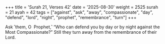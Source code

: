 +++
title = 'Surah 21, Verses 42'
date = '2025-08-30'
weight = 2525
surah = 21
ayah = 42
tags = ["against", "ask", "away", "compassionate", "day", "defend", "lord", "night", "prophet", "remembrance", "turn"]
+++

Ask ˹them, O  Prophet,˺ “Who can defend you by day or by night against the Most Compassionate?” Still they turn away from the remembrance of their Lord.